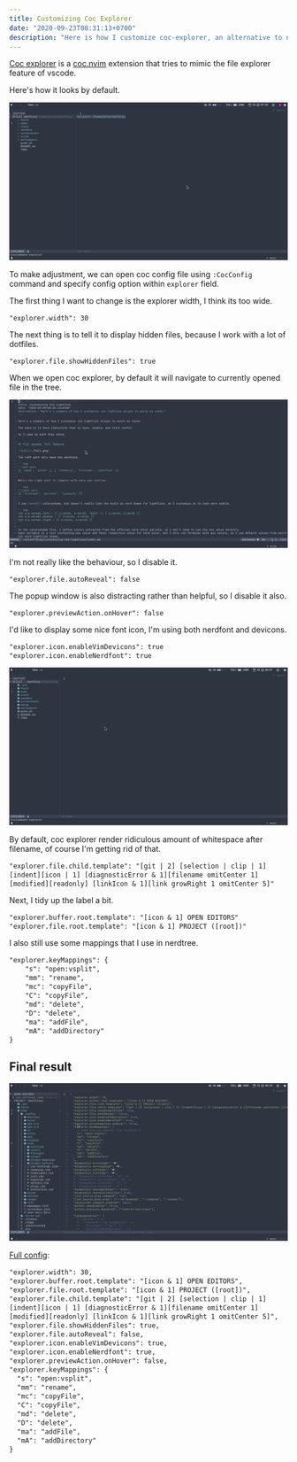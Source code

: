 ```yaml
---
title: Customizing Coc Explorer
date: "2020-09-23T08:31:13+0700"
description: "Here is how I customize coc-explorer, an alternative to nerdtree"
---
```


[Coc explorer](https://github.com/weirongxu/coc-explorer) is a [coc.nvim](https://github.com/neoclide/coc.nvim/wiki/Using-coc-extensions) extension that tries to mimic the file explorer feature of vscode.

Here's how it looks by default.

![Initial looks](./initial.png)

To make adjustment, we can open coc config file using `:CocConfig` command and specify config option within `explorer` field.

The first thing I want to change is the explorer width, I think its too wide.

```vim
"explorer.width": 30
```

The next thing is to tell it to display hidden files, because I work with a lot of dotfiles.

```vim
"explorer.file.showHiddenFiles": true
```

When we open coc explorer, by default it will navigate to currently opened file in the tree.

![auto reveal by default](./coc-explorer-auto-reveal.gif)

I'm not really like the behaviour, so I disable it.

```vim
"explorer.file.autoReveal": false
```

The popup window is also distracting rather than helpful, so I disable it also.

```vim
"explorer.previewAction.onHover": false
```

I'd like to display some nice font icon, I'm using both nerdfont and devicons.

```vim
"explorer.icon.enableVimDevicons": true
"explorer.icon.enableNerdfont": true
```

![with icon](./with-icon.png)


By default, coc explorer render ridiculous amount of whitespace after filename, of course I'm getting rid of that.

```vim
"explorer.file.child.template": "[git | 2] [selection | clip | 1] [indent][icon | 1] [diagnosticError & 1][filename omitCenter 1][modified][readonly] [linkIcon & 1][link growRight 1 omitCenter 5]"
```

Next, I tidy up the label a bit.

```vim
"explorer.buffer.root.template": "[icon & 1] OPEN EDITORS"
"explorer.file.root.template": "[icon & 1] PROJECT ([root])"
```

I also still use some mappings that I use in nerdtree.

```vim
"explorer.keyMappings": {
    "s": "open:vsplit",
    "mm": "rename",
    "mc": "copyFile",
    "C": "copyFile",
    "md": "delete",
    "D": "delete",
    "ma": "addFile",
    "mA": "addDirectory"
}
```

## Final result

![final result](./final.png)

[Full config](https://github.com/pirey/dotfiles/blob/master/home/.config/nvim/coc-settings.json):

```vim
"explorer.width": 30,
"explorer.buffer.root.template": "[icon & 1] OPEN EDITORS",
"explorer.file.root.template": "[icon & 1] PROJECT ([root])",
"explorer.file.child.template": "[git | 2] [selection | clip | 1] [indent][icon | 1] [diagnosticError & 1][filename omitCenter 1][modified][readonly] [linkIcon & 1][link growRight 1 omitCenter 5]",
"explorer.file.showHiddenFiles": true,
"explorer.file.autoReveal": false,
"explorer.icon.enableVimDevicons": true,
"explorer.icon.enableNerdfont": true,
"explorer.previewAction.onHover": false,
"explorer.keyMappings": {
  "s": "open:vsplit",
  "mm": "rename",
  "mc": "copyFile",
  "C": "copyFile",
  "md": "delete",
  "D": "delete",
  "ma": "addFile",
  "mA": "addDirectory"
}
```
